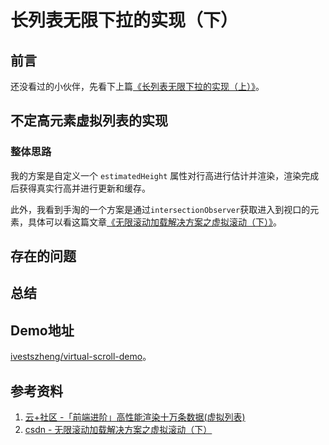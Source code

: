 # 长列表无限下拉的实现（下）

## 前言

还没看过的小伙伴，先看下上篇[《长列表无限下拉的实现（上）》](https://juejin.cn/post/7106145431893065736)。

## 不定高元素虚拟列表的实现

### 整体思路

我的方案是自定义一个 `estimatedHeight` 属性对行高进行估计并渲染，渲染完成后获得真实行高并进行更新和缓存。

此外，我看到手淘的一个方案是通过`intersectionObserver`获取进入到视口的元素，具体可以看这篇文章[《无限滚动加载解决方案之虚拟滚动（下）》](https://blog.csdn.net/Taobaojishu/article/details/121173387)。

## 存在的问题

## 总结

## Demo地址

[ivestszheng/virtual-scroll-demo](https://github.com/ivestszheng/virtual-scroll-demo)。

## 参考资料

1. [云+社区 -「前端进阶」高性能渲染十万条数据(虚拟列表)](https://cloud.tencent.com/developer/article/1533206)
3. [csdn - 无限滚动加载解决方案之虚拟滚动（下）](https://blog.csdn.net/Taobaojishu/article/details/121173387)
